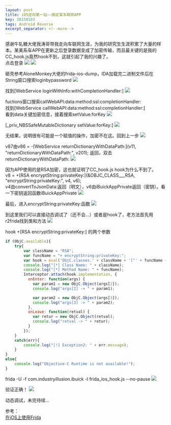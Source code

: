 ```yaml
---
layout: post
title: iOS逆向第一站——搞定某车联网APP
key: 20150103
tags: Android Reverse
excerpt_separator: <!--more-->
---
```

感谢牛轧糖大佬我涛哥带我走向车联网生涯，为我的研究生生涯积累了大量的样本。某美系车APP在更新之后登录数据变成了加密传输，而且最关键的是我的CC_hook.js竟然hook不到，这就引起了我的兴趣了。<!--more-->  
点击登录
![](https://raw.githubusercontent.com/la0s/la0s.github.io/master/screenshots/20181215.0.png)
![](https://raw.githubusercontent.com/la0s/la0s.github.io/master/screenshots/20181215.1.png)

砸壳参考AloneMonkey大佬的frida-ios-dump，IDA加载完二进制文件后在String窗口搜索loginbypassword
![](https://raw.githubusercontent.com/la0s/la0s.github.io/master/screenshots/20181215.2.png)

找到[WebService loginWithInfo:withCompletionHandler:]
![](https://raw.githubusercontent.com/la0s/la0s.github.io/master/screenshots/20181215.3.png)

fuctions窗口搜索callWebAPI:data:method:ssl:completionHandler:  
找到[WebService callWebAPI:data:method:ssl:completionHandler:]  
看到data关键加密信息，接着搜索setValue:forKey
![](https://raw.githubusercontent.com/la0s/la0s.github.io/master/screenshots/20181215.4.png)

[_priv_NBSSafeMutableDictionary setValue:forKey:]
![](https://raw.githubusercontent.com/la0s/la0s.github.io/master/screenshots/20181215.5.png)

无结果，说明很有可能是一个赋值的操作，加密不在这。回到上一步
![](https://raw.githubusercontent.com/la0s/la0s.github.io/master/screenshots/20181215.6.png)

v87由v86 = -[WebService returnDictionaryWithDataPath:](v11, "returnDictionaryWithDataPath:", v201);
返回，双击returnDictionaryWithDataPath:
![](https://raw.githubusercontent.com/la0s/la0s.github.io/master/screenshots/20181215.7.png)

因为APP使用的是RSA加密，这也就证明了CC_hook.js hook为什么不到了。  
v8 = +[RSA encryptString:privateKey:](&OBJC_CLASS___RSA, "encryptString:privateKey:", v4, v6);  
v4由convertToJsonData:返回（明文），v6由iBuickAppPrivate返回（密钥）。看一下密钥返回函数iBuickAppPrivate
![](https://raw.githubusercontent.com/la0s/la0s.github.io/master/screenshots/20181215.8.png)

最后，进入encryptString:privateKey:函数
![](https://raw.githubusercontent.com/la0s/la0s.github.io/master/screenshots/20181215.9.png)

到这里我们可以直接动态调试了（还不会...）或者是hook了，老方法首先用r2frida找到类和方法
![](https://raw.githubusercontent.com/la0s/la0s.github.io/master/screenshots/20181215.10.jpg)

hook  +[RSA encryptString:privateKey:] 的两个参数
```javascript
if (ObjC.available){
    try{
        var className = "RSA";
        var funcName = "+ encryptString:privateKey:";
        var hook = eval('ObjC.classes.' + className + '["' + funcName + '"]');
        console.log("[*] Class Name: " + className);
        console.log("[*] Method Name: " + funcName);
        Interceptor.attach(hook.implementation, {
          onEnter: function(args) {
            var param1 = new ObjC.Object(args[2]);
            console.log("args[2] -> " + param1);

            var param2 = new ObjC.Object(args[3]);
            console.log("args[3] -> " + param2);
          },
          onLeave: function(retval) {
            var retur = new ObjC.Object(retval);
            console.log("retval -> " + retur);     
          }
        });
    }
    catch(err){
        console.log("[!] Exception2: " + err.message);
    }
}
else{
    console.log("Objective-C Runtime is not available!");
}
```
frida -U -f com.industryillusion.ibuick -l frida_ios_hook.js  --no-pause
![](https://raw.githubusercontent.com/la0s/la0s.github.io/master/screenshots/20181215.11.png)

验证正确！
![](https://raw.githubusercontent.com/la0s/la0s.github.io/master/screenshots/20181215.12.png)

动态调试，未完待续...


参考：  
[在iOS上使用Frida](https://mabin004.github.io/2018/08/24/%E5%9C%A8iOS%E4%B8%8A%E4%BD%BF%E7%94%A8Frida/)
